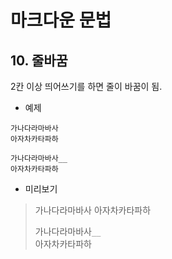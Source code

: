 ﻿# 마크다운 문법

## 10. 줄바꿈

2칸 이상 띄어쓰기를 하면 줄이 바꿈이 됨.

* 예제

```
가나다라마바사
아자차카타파하

가나다라마바사__
아자차카타파하
```

* 미리보기

> 가나다라마바사
> 아자차카타파하
>
> 가나다라마바사```__```  
> 아자차카타파하
